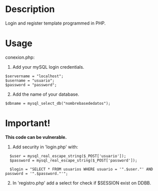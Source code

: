 # Description
Login and register template programmed in PHP.

# Usage

conexion.php:
1. Add your mySQL login credentials.
```
$servername = "localhost";
$username = "usuario";
$password = "password";
```
2. Add the name of your database.
```
$dbname = mysql_select_db("nombrebasededatos");
```
# Important!

**This code can be vulnerable.**

1. Add security in 'login.php' with:

```
  $user = mysql_real_escape_string($_POST['usuario']);
  $password = mysql_real_escape_string($_POST['password']);
  
  $login = "SELECT * FROM usuarios WHERE usuario = '".$user."' AND password = '".$password."'";
 ```

2. In 'registro.php' add a select for check if $SESSION exist on DDBB.
